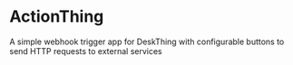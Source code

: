 # ActionThing
A simple webhook trigger app for DeskThing with configurable buttons to send HTTP requests to external services
